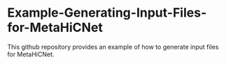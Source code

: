 # Example-Generating-Input-Files-for-MetaHiCNet
This github repository provides an example of how to generate input files for MetaHiCNet.
